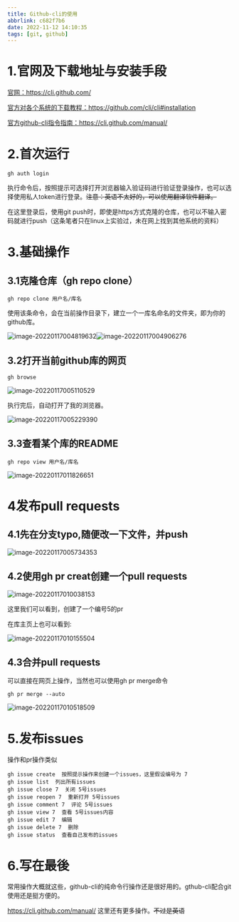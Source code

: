 ```yaml
---
title: Github-cli的使用
abbrlink: c682f7b6
date: 2022-11-12 14:10:35
tags: [git, github]
---
```



# 1.官网及下载地址与安装手段

[官网：](https://cli.github.com/)https://cli.github.com/

[官方对各个系统的下载教程：](https://github.com/cli/cli#installation)https://github.com/cli/cli#installation

[官方github-cli指令指南：](https://cli.github.com/manual/)https://cli.github.com/manual/

# 2.首次运行

```shell
gh auth login
```

执行命令后，按照提示可选择打开浏览器输入验证码进行验证登录操作，也可以选择使用私人token进行登录。~~注意：英语不太好的，可以使用翻译软件翻译。~~

在这里登录后，使用git push时，即使是https方式克隆的仓库，也可以不输入密码就进行push（这条笔者只在linux上实验过，未在网上找到其他系统的资料）

# 3.基础操作

## 3.1克隆仓库（gh repo clone）

```shell
gh repo clone 用户名/库名
```

使用该条命令，会在当前操作目录下，建立一个一库名命名的文件夹，即为你的github库。

![image-20220117004819632](https://cdn.jsdelivr.net/gh/Eninix/summary-book/src/Github/github-cli.assets/image-20220117004819632.png)![image-20220117004906276](https://cdn.jsdelivr.net/gh/Eninix/summary-book/src/Github/github-cli.assets/image-20220117004906276.png)

## 3.2打开当前github库的网页

```
gh browse
```

![image-20220117005110529](https://cdn.jsdelivr.net/gh/Eninix/summary-book/src/Github/github-cli.assets/image-20220117005110529.png)

执行完后，自动打开了我的浏览器。

![image-20220117005229390](https://cdn.jsdelivr.net/gh/Eninix/summary-book/src/Github/github-cli.assets/image-20220117005229390.png)

## 3.3查看某个库的README

```shell
gh repo view 用户名/库名
```

![image-20220117011826651](https://cdn.jsdelivr.net/gh/Eninix/summary-book/src/Github/github-cli.assets/image-20220117011826651.png)



# 4发布pull requests

## 4.1先在分支typo,随便改一下文件，并push

![image-20220117005734353](https://cdn.jsdelivr.net/gh/Eninix/summary-book/src/Github/github-cli.assets/image-20220117005734353.png)

## 4.2使用gh pr creat创建一个pull requests

![image-20220117010038153](https://cdn.jsdelivr.net/gh/Eninix/summary-book/src/Github/github-cli.assets/image-20220117010038153.png)

这里我们可以看到，创建了一个编号5的pr

在库主页上也可以看到:

![image-20220117010155504](https://cdn.jsdelivr.net/gh/Eninix/summary-book/src/Github/github-cli.assets/image-20220117010155504.png)

## 4.3合并pull requests

可以直接在网页上操作，当然也可以使用gh pr merge命令

```
gh pr merge --auto
```

![image-20220117010518509](https://cdn.jsdelivr.net/gh/Eninix/summary-book/src/Github/github-cli.assets/image-20220117010518509.png)

# 5.发布issues

操作和pr操作类似

```shell
gh issue create  按照提示操作来创建一个issues，这里假设编号为 7
gh issue list  列出所有issues
gh issue close 7  关闭 5号issues
gh issue reopen 7  重新打开 5号issues
gh issue comment 7  评论 5号issues
gh issue view 7  查看 5号issues内容
gh issue edit 7  编辑
gh issue delete 7  删除
gh issue status  查看自己发布的issues
```

# 6.写在最後

常用操作大概就这些，github-cli的纯命令行操作还是很好用的。gthub-cli配合git使用还是挺方便的。

https://cli.github.com/manual/ 这里还有更多操作。~~不过是英语~~

